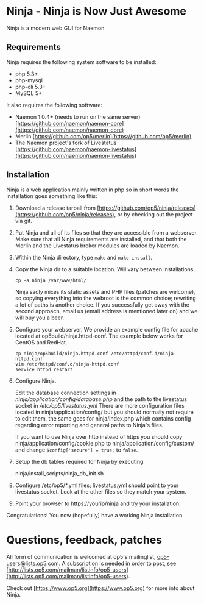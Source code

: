 # Ninja - Ninja is Now Just Awesome

Ninja is a modern web GUI for Naemon.

## Requirements

Ninja requires the following system software to be installed:

- php 5.3+
- php-mysql
- php-cli 5.3+
- MySQL 5+

It also requires the following software:

- Naemon 1.0.4+ (needs to run on the same server) [https://github.com/naemon/naemon-core](https://github.com/naemon/naemon-core)
- Merlin [https://github.com/op5/merlin](https://github.com/op5/merlin)
- The Naemon project's fork of Livestatus [https://github.com/naemon/naemon-livestatus](https://github.com/naemon/naemon-livestatus)

## Installation

Ninja is a web application mainly written in php so in short words the
installation goes something like this:

1.  Download a release tarball from [https://github.com/op5/ninja/releases](https://github.com/op5/ninja/releases),
    or by checking out the project via git.

2.  Put Ninja and all of its files so that they are accessible from a webserver.
    Make sure that all Ninja requirements are installed, and that both the
    Merlin and the Livestatus broker modules are loaded by Naemon.

3.  Within the Ninja directory, type `make` and `make install`.

4.  Copy the Ninja dir to a suitable location. Will vary between installations.

        cp -a ninja /var/www/html/

    Ninja sadly mixes its static assets and PHP files (patches are welcome), so
    copying everything into the webroot is the common choice; rewriting a lot
    of paths is another choice. If you successfully get away with the second
    approach, email us (email address is mentioned later on) and we will buy
    you a beer.

5.  Configure your webserver. We provide an example config file for apache
    located at op5build/ninja.httpd-conf. The example below works for
    CentOS and RedHat.

        cp ninja/op5build/ninja.httpd-conf /etc/httpd/conf.d/ninja-httpd.conf
        vim /etc/httpd/conf.d/ninja-httpd.conf
        service httpd restart

6.  Configure Ninja.

    Edit the database connection settings in
    *ninja/application/config/database.php* and the path to the livestatus
    socket in */etc/op5/livestatus.yml* There are more configuration files
    located in ninja/application/config/ but you should normally not require to
    edit them, the same goes for ninja/index.php which contains config
    regarding error reporting and general paths to Ninja's files.

    If you want to use Ninja over http instead of https you should copy
      ninja/application/config/cookie.php
    to
      ninja/application/config/custom/
    and change `$config['secure'] = true;` to `false`.

7.  Setup the db tables required for Ninja by executing

      ninja/install_scripts/ninja_db_init.sh

8.  Configure /etc/op5/*.yml files; livestatus.yml should point to your
    livestatus socket. Look at the other files so they match your system.

9.  Point your browser to https://yourip/ninja and try your installation.

Congratulations! You now (hopefully) have a working Ninja installation

# Questions, feedback, patches

All form of communication is welcomed at op5's mailinglist,
op5-users@lists.op5.com. A subscription is needed in order to post, see
[http://lists.op5.com/mailman/listinfo/op5-users](http://lists.op5.com/mailman/listinfo/op5-users).

Check out [https://www.op5.org](https://www.op5.org) for more info about Ninja.

